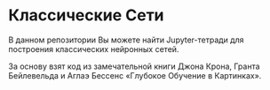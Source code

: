 # Классические Сети

В данном репозитории Вы можете найти Jupyter-тетради для построения 
классических нейронных сетей.

За основу взят код из замечательной книги Джона Крона, Гранта Бейлевельда и
Аглаэ Бессенс «Глубокое Обучение в Картинках».
